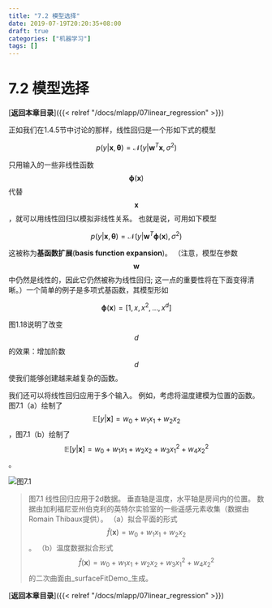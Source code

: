 ```yaml
---
title: "7.2 模型选择"
date: 2019-07-19T20:20:35+08:00
draft: true
categories: ["机器学习"]
tags: []
---
```


# 7.2 模型选择

[**返回本章目录**]({{< relref "/docs/mlapp/07linear_regression" >}})

正如我们在1.4.5节中讨论的那样，线性回归是一个形如下式的模型

$$
p(y|\boldsymbol{x},\boldsymbol{\theta})=\mathcal{N}(y | \boldsymbol{w}^T\boldsymbol{x},\sigma^2)    \tag{7.1}
$$

只用输入的一些非线性函数$$\boldsymbol{\phi}(\boldsymbol{x})$$代替$$\boldsymbol{x}$$，就可以用线性回归以模拟非线性关系。 也就是说，可用如下模型

$$
p(y|\boldsymbol{x},\boldsymbol{\theta})=\mathcal{N}(y | \boldsymbol{w}^T\boldsymbol{\phi}(\boldsymbol{x}),\sigma^2)    \tag{7.2}
$$

这被称为**基函数扩展**\(**basis function expansion**\)。 （注意，模型在参数$$\boldsymbol{w}$$中仍然是线性的，因此它仍然被称为线性回归; 这一点的重要性将在下面变得清晰。）一个简单的例子是多项式基函数，其模型形如

$$
\boldsymbol{\phi}(\boldsymbol{x}) = [1,x,x^2,\dots,x^d]\tag{7.3}
$$

图1.18说明了改变$$d$$的效果：增加阶数$$d$$使我们能够创建越来越复杂的函数。

我们还可以将线性回归应用于多个输入。 例如，考虑将温度建模为位置的函数。 图7.1（a）绘制了$$\mathbb{E} [y | \boldsymbol{x}] = w_0 + w_1 x_1 + w_2 x_2$$，图7.1（b）绘制了$$\mathbb{E} [y | \boldsymbol{x}] = w_0 + w_1 x_1 + w_2 x_2+w_3 x_1^2+w_4 x_2^2$$ 。

![&#x56FE;7.1](../../images/0093.jpg)

> 图7.1 线性回归应用于2d数据。 垂直轴是温度，水平轴是房间内的位置。 数据由加利福尼亚州伯克利的英特尔实验室的一些遥感元素收集（数据由Romain Thibaux提供）。 （a）拟合平面的形式$$\hat{f}(\boldsymbol{x})= w_0 + w_1 x_1 + w_2 x_2$$ 。 （b）温度数据拟合形式$$\hat{f}(\boldsymbol{x})= w_0 + w_1 x_1 + w_2 x_2+w_3 x_1^2+w_4 x_2^2$$的二次曲面由_surfaceFitDemo_生成。

[**返回本章目录**]({{< relref "/docs/mlapp/07linear_regression" >}})

